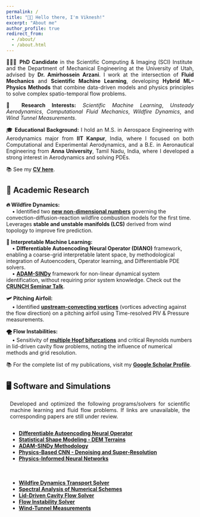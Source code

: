 ```yaml
---
permalink: /
title: "👋🏼 Hello there, I'm Viknesh!"
excerpt: "About me"
author_profile: true
redirect_from: 
  - /about/
  - /about.html
---
```


<div style="text-align: justify;">
  <p>👨🏻‍🎓 <strong>PhD Candidate</strong> in the Scientific Computing & Imaging (SCI) Institute and the Department of Mechanical Engineering at the University of Utah, advised by <strong>Dr. Amirhossein Arzani</strong>. I work at the intersection of <strong>Fluid Mechanics</strong> and <strong>Scientific Machine Learning</strong>, developing <strong>Hybrid ML–Physics Methods</strong> that combine data-driven models and physics principles to solve complex spatio-temporal flow problems.</p>

  <p>🔬 <strong>Research Interests:</strong> 
    <em>Scientific Machine Learning</em>, 
    <em>Unsteady Aerodynamics</em>,  
    <em>Computational Fluid Mechanics</em>, 
    <em>Wildfire Dynamics</em>, and 
    <em>Wind Tunnel Measurements</em>.
  </p>

<p>🎓 <strong>Educational Background:</strong>  
  I hold an M.S. in Aerospace Engineering with Aerodynamics major from <strong>IIT Kanpur</strong>, India, where I focused on both Computational and Experimental Aerodynamics, and a B.E. in Aeronautical Engineering from <strong>Anna University</strong>, Tamil Nadu, India, where I developed a strong interest in Aerodynamics and solving PDEs.</p>
</div>



📚 See my [**CV here**](/files/Siva_Resume.pdf).

## 🔬 Academic Research

<span style="font-weight:bold;">🔥 Wildfire Dynamics:</span>  
&nbsp;&nbsp;&nbsp;&nbsp;• Identified two <a href="https://arxiv.org/abs/2411.04007v2"><strong>new non-dimensional numbers</strong></a> governing the convection-diffusion-reaction wildfire combustion models for the first time. Leverages <strong>stable and unstable manifolds (LCS)</strong> derived from wind topology to improve fire prediction.

<span style="font-weight:bold;">🤖 Interpretable Machine Learning:</span>  
&nbsp;&nbsp;&nbsp;&nbsp;• <strong>DIfferentiable Autoencoding Neural Operator (DIANO)</strong> framework, enabling a coarse-grid interpretable latent space, by methodological integration of Autoencoders, Operator learning, and Differentiable PDE solvers.  
&nbsp;&nbsp;&nbsp;&nbsp;• <a href="https://arxiv.org/abs/2410.16528" style="font-weight:bold;"><strong>ADAM-SINDy</strong></a> framework for non-linear dynamical system identification, without requiring prior system knowledge. Check out the <a href="https://youtu.be/4vTV2xLCOGQ" target="_blank"><strong>CRUNCH Seminar Talk</strong></a>.

<span style="font-weight:bold;">🛩️ Pitching Airfoil:</span>  
&nbsp;&nbsp;&nbsp;&nbsp;• Identified <a href="https://pubs.aip.org/aip/pof/article/33/8/087115/1080453/Active-control-of-separated-flow-on-a-symmetric"><strong>upstream-convecting vortices</strong></a> (vortices advecting against the flow direction) on a pitching airfoil using Time-resolved PIV & Pressure measurements.

<span style="font-weight:bold;">🌪️ Flow Instabilities:</span>  
&nbsp;&nbsp;&nbsp;&nbsp;• Sensitivity of <a href="https://journals.aps.org/pre/abstract/10.1103/PhysRevE.99.013305"><strong>multiple Hopf bifurcations</strong></a> and critical Reynolds numbers in lid-driven cavity flow problems, noting the influence of numerical methods and grid resolution.

📚 For the complete list of my publications, visit my [**Google Scholar Profile**](https://scholar.google.com/citations?user=fK58-PEAAAAJ&hl=en).  

## 🖥️ Software and Simulations

<div style="text-align: justify; max-width: 100%; padding: 0 10px;">
Developed and optimized the following programs/solvers for scientific machine learning and fluid flow problems. If links are unavailable, the corresponding papers are still under review.
</div>

<div style="display: flex; flex-wrap: wrap; gap: 20px; margin-top: 1em; width: 100%; padding: 0 10px; box-sizing: border-box;">

  <div style="flex: 1 1 45%; min-width: 250px;">
    <ul>
      <li><a href="https://github.com/siva-viknesh/Differentiable_Autoencoding_Neural_Operator"><strong>Differentiable Autoencoding Neural Operator</strong></a></li>
      <li><a href="https://github.com/siva-viknesh/Statistical_Shape_Modeling_DEM"><strong>Statistical Shape Modeling - DEM Terrains</strong></a></li>
      <li><a href="https://github.com/siva-viknesh/ADAM-SINDy"><strong>ADAM-SINDy Methodology</strong></a></li>
      <li><a href="https://github.com/siva-viknesh/Physics-Based_ML/blob/main/Fluid_Mechanics/Physics-based_CNN.ipynb"><strong>Physics-Based CNN - Denoising and Super-Resolution</strong></a></li>
      <li><a href="https://github.com/siva-viknesh/Inverse-BC-PINN-Framework"><strong>Physics-Informed Neural Networks</strong></a></li>
    </ul>
  </div>

  <div style="flex: 1 1 45%; min-width: 250px;">
    <ul>
       <li><a href="https://github.com/siva-viknesh/Wildland_Fire_Dynamics"><strong>Wildfire Dynamics Transport Solver</strong></a></li>
      <li><a href="https://github.com/siva-viknesh/Computational_Fluid_Mechanics/tree/main/Spectral_Analysis"><strong>Spectral Analysis of Numerical Schemes</strong></a></li>
      <li><a href="https://github.com/siva-viknesh/Computational_Fluid_Mechanics/tree/main/Lid_Driven_Cavity_Flow"><strong>Lid-Driven Cavity Flow Solver</strong></a></li>
      <li><a href="https://github.com/siva-viknesh/Computational_Fluid_Mechanics/tree/main/Fluid_Solvers"><strong>Flow Instability Solver</strong></a></li>
      <li><a href="https://github.com/siva-viknesh/Experiments_Pitching_Airfoil"><strong>Wind-Tunnel Measurements</strong></a></li>
    </ul>
  </div>

</div>

